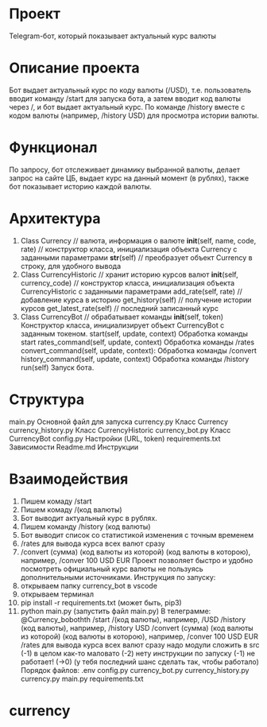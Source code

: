 # Проект
 Telegram-бот, который показывает актуальный курс валюты
# Описание проекта
 Бот выдает актуальный курс по коду валюты (/USD), т.е. пользователь вводит команду /start для запуска бота, а затем вводит код валюты через /, и бот выдает актуальный курс. По команде /history вместе с кодом валюты (например, /history USD) для просмотра истории валюты.
# Функционал
 По запросу, бот отслеживает динамику выбранной валюты, делает запрос на сайте ЦБ, выдает курс на данный момент (в рублях), также бот показывает историю каждой валюты.

# Архитектура
1) Class Currency // валюта, информация о валюте
__init__(self, name, code, rate)   // конструктор класса, инициализация объекта Currency с заданными параметрами
__str__(self) // преобразует объект Currency в строку, для удобного вывода
2) Class CurrencyHistoric // хранит историю курсов валют
__init__(self, currency_code) // конструктор класса, инициализация объекта CurrencyHistoric с заданными параметрами
add_rate(self, rate) // добавление курса в историю
get_history(self) // получение истории курсов
get_latest_rate(self) // последний записанный курс
3) Class CurrencyBot // обрабатывает команды
__init__(self, token) Конструктор класса, инициализирует объект CurrencyBot с заданным токеном.
start(self, update, context) Обработка команды start
rates_command(self, update, context) Обработка команды /rates
convert_command(self, update, context): Обработка команды /convert
history_command(self, update, context) Обработка команды /history
run(self) Запуск бота.
# Структура
main.py Основной файл для запуска
currency.py Класс Currency
currency_history.py Класс CurrencyHistoric
currency_bot.py Класс CurrencyBot
config.py Настройки (URL, token)
requirements.txt Зависимости
Readme.md Инструкции
# Взаимодействия
1) Пишем комаду /start
2) Пишем комаду /(код валюты)
3) Бот выводит актуальный курс в рублях.
4) Пишем команду /history (код валюты)
5) Бот выводит список со статистикой изменения с точным временем
6) /rates для вывода курса всех валют сразу
7) /convert (сумма) (код валюты из которой) (код валюты в которою), например, /conver 100 USD EUR
Проект позволяет быстро и удобно посмотреть официальный курс валюты не пользуясь дополнительными источниками.
Инструкция по запуску:
1) открываем папку currency_bot в vscode
2) открываем терминал
3) pip install -r requirements.txt (может быть, pip3)
4) python main.py (запустить файл main.py)
В телеграмме:
@Currency_bobothth
/start
/(код валюты), например, /USD
/history (код валюты), например, /history USD
/convert (сумма) (код валюты из которой) (код валюты в которою), например, /conver 100 USD EUR
/rates для вывода курса всех валют сразу
надо модули сложить в src (-1)
в целом как-то маловато (-2)
нету инструкции по запуску (-1)
не работает! (->0) (у тебя последний шанс сделать так, чтобы работало)
Порядок файлов:
.env
config.py
currency_bot.py
currency_history.py
currency.py
main.py
requirements.txt
# currency
